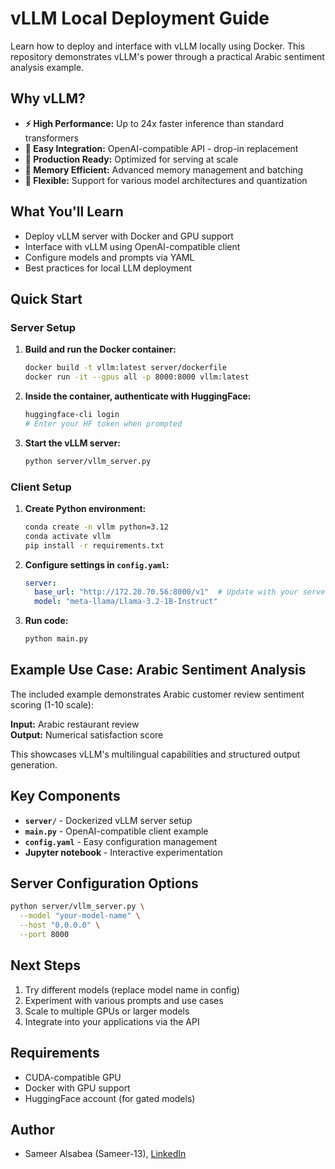# vLLM Local Deployment Guide

Learn how to deploy and interface with vLLM locally using Docker. This repository demonstrates vLLM's power through a practical Arabic sentiment analysis example.

## Why vLLM?

- **⚡ High Performance:** Up to 24x faster inference than standard transformers
- **🔧 Easy Integration:** OpenAI-compatible API - drop-in replacement
- **🚀 Production Ready:** Optimized for serving at scale
- **💾 Memory Efficient:** Advanced memory management and batching
- **🔄 Flexible:** Support for various model architectures and quantization

## What You'll Learn

- Deploy vLLM server with Docker and GPU support
- Interface with vLLM using OpenAI-compatible client
- Configure models and prompts via YAML
- Best practices for local LLM deployment

## Quick Start

### Server Setup

1. **Build and run the Docker container:**
   ```bash
   docker build -t vllm:latest server/dockerfile
   docker run -it --gpus all -p 8000:8000 vllm:latest
   ```

2. **Inside the container, authenticate with HuggingFace:**
   ```bash
   huggingface-cli login
   # Enter your HF token when prompted
   ```

3. **Start the vLLM server:**
   ```bash
   python server/vllm_server.py
   ```

### Client Setup

1. **Create Python environment:**
   ```bash
   conda create -n vllm python=3.12
   conda activate vllm
   pip install -r requirements.txt
   ```

2. **Configure settings in `config.yaml`:**
   ```yaml
   server:
     base_url: "http://172.20.70.56:8000/v1"  # Update with your server IP
     model: "meta-llama/Llama-3.2-1B-Instruct"
   ```

3. **Run code:**
   ```bash
   python main.py
   ```
   
## Example Use Case: Arabic Sentiment Analysis

The included example demonstrates Arabic customer review sentiment scoring (1-10 scale):

**Input:** Arabic restaurant review  
**Output:** Numerical satisfaction score

This showcases vLLM's multilingual capabilities and structured output generation.

## Key Components

- **`server/`** - Dockerized vLLM server setup
- **`main.py`** - OpenAI-compatible client example  
- **`config.yaml`** - Easy configuration management
- **Jupyter notebook** - Interactive experimentation

## Server Configuration Options

```bash
python server/vllm_server.py \
  --model "your-model-name" \
  --host "0.0.0.0" \
  --port 8000
```

## Next Steps

1. Try different models (replace model name in config)
2. Experiment with various prompts and use cases
3. Scale to multiple GPUs or larger models
4. Integrate into your applications via the API

## Requirements

- CUDA-compatible GPU
- Docker with GPU support
- HuggingFace account (for gated models)

## Author
- Sameer Alsabea (Sameer-13), [LinkedIn](https://www.linkedin.com/in/sameer-alsabea-610291239/)

